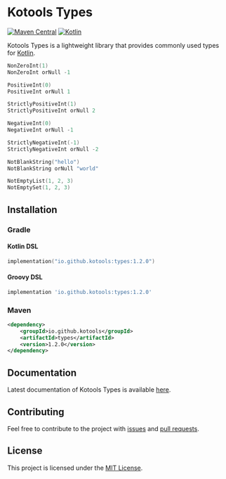 # Kotools Types

[![Maven Central](https://img.shields.io/maven-central/v/io.github.kotools/types)](https://search.maven.org/artifact/io.github.kotools/types)
[![Kotlin](https://img.shields.io/badge/kotlin-1.5.31-blue.svg?logo=kotlin)][kotlin]

Kotools Types is a lightweight library that provides commonly used types for
[Kotlin].

```kotlin
NonZeroInt(1)
NonZeroInt orNull -1

PositiveInt(0)
PositiveInt orNull 1

StrictlyPositiveInt(1)
StrictlyPositiveInt orNull 2

NegativeInt(0)
NegativeInt orNull -1

StrictlyNegativeInt(-1)
StrictlyNegativeInt orNull -2

NotBlankString("hello")
NotBlankString orNull "world"

NotEmptyList(1, 2, 3)
NotEmptySet(1, 2, 3)
```

[kotlin]: https://kotlinlang.org

## Installation

### Gradle

#### Kotlin DSL

```kotlin
implementation("io.github.kotools:types:1.2.0")
```

#### Groovy DSL

```groovy
implementation 'io.github.kotools:types:1.2.0'
```

### Maven

```xml
<dependency>
    <groupId>io.github.kotools</groupId>
    <artifactId>types</artifactId>
    <version>1.2.0</version>
</dependency>
```

## Documentation

Latest documentation of Kotools Types is available
[here](https://kotools.github.io/types).

## Contributing

Feel free to contribute to the project with
[issues](https://github.com/kotools/types/issues) and
[pull requests](https://github.com/kotools/types/pulls).

## License

This project is licensed under the
[MIT License](https://choosealicense.com/licenses/mit).

